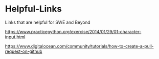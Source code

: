 # Helpful-Links
Links that are helpful for SWE and Beyond


https://www.practicepython.org/exercise/2014/01/29/01-character-input.html

https://www.digitalocean.com/community/tutorials/how-to-create-a-pull-request-on-github
